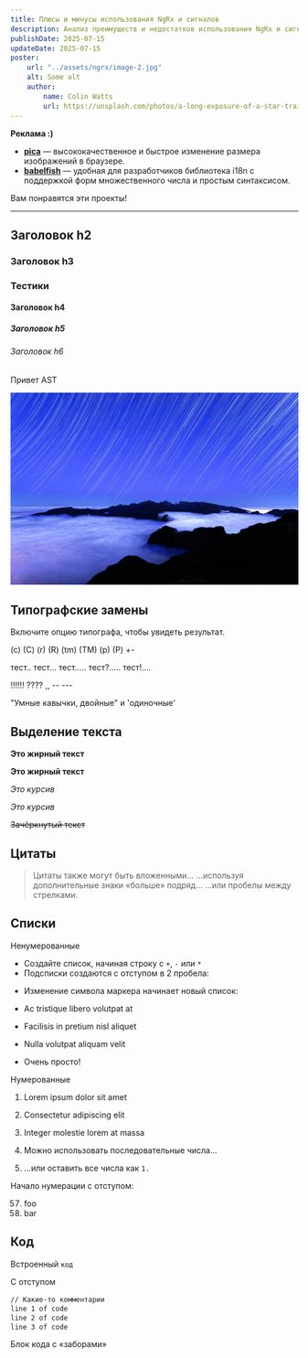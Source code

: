 ```yaml
---
title: Плюсы и минусы использования NgRx и сигналов
description: Анализ преимуществ и недостатков использования NgRx и сигналов для эффективного управления состоянием в Angular-приложениях.
publishDate: 2025-07-15
updateDate: 2025-07-15
poster:
    url: "../assets/ngrx/image-2.jpg"
    alt: Some alt
    author:
        name: Colin Watts
        url: https://unsplash.com/photos/a-long-exposure-of-a-star-trail-over-the-ocean-EpzoqfX57PQ
---
```


__Реклама :)__

- __[pica](https://nodeca.github.io/pica/demo/)__ — высококачественное и быстрое
  изменение размера изображений в браузере.
- __[babelfish](https://github.com/nodeca/babelfish/)__ — удобная для разработчиков
  библиотека i18n с поддержкой форм множественного числа и простым синтаксисом.

Вам понравятся эти проекты!

---

## Заголовок h2

### Заголовок h3

### Тестики

#### Заголовок h4

##### Заголовок h5

###### Заголовок h6

Привет AST

![](../assets/ngrx/image-2.jpg)

## Типографские замены

Включите опцию типографа, чтобы увидеть результат.

(c) (C) (r) (R) (tm) (TM) (p) (P) +-

тест.. тест... тест..... тест?..... тест!....

!!!!!! ???? ,, -- ---

"Умные кавычки, двойные" и 'одиночные'

## Выделение текста

**Это жирный текст**

__Это жирный текст__

*Это курсив*

_Это курсив_

~~Зачёркнутый текст~~

## Цитаты

> Цитаты также могут быть вложенными...
> ...используя дополнительные знаки «больше» подряд...
> ...или пробелы между стрелками.

## Списки

Ненумерованные

+ Создайте список, начиная строку с `+`, `-` или `*`
+ Подсписки создаются с отступом в 2 пробела:

- Изменение символа маркера начинает новый список:

* Ac tristique libero volutpat at

+ Facilisis in pretium nisl aliquet

- Nulla volutpat aliquam velit

+ Очень просто!

Нумерованные

1. Lorem ipsum dolor sit amet
2. Consectetur adipiscing elit
3. Integer molestie lorem at massa

1. Можно использовать последовательные числа...
1. ...или оставить все числа как `1.`

Начало нумерации с отступом:

57. foo
1. bar

## Код

Встроенный `код`

С отступом

```text
// Какие-то комментарии
line 1 of code
line 2 of code
line 3 of code
```
Блок кода с «заборами»

